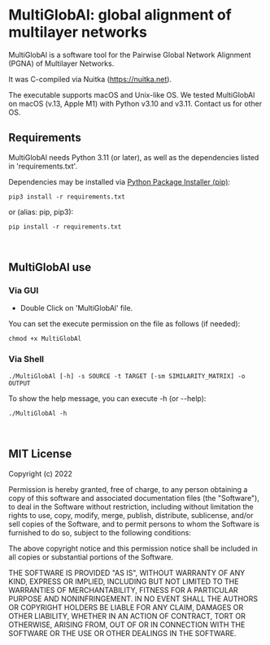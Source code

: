 # MultiGlobAl: global alignment of multilayer networks
MultiGlobAl is a software tool for the Pairwise Global Network Alignment (PGNA) of Multilayer Networks.

It was C-compiled via Nuitka (https://nuitka.net).

The executable supports macOS and Unix-like OS.
We tested MultiGlobAl on macOS (v.13, Apple M1) with Python v3.10 and v3.11. Contact us for other OS.


## Requirements
MultiGlobAl needs Python 3.11 (or later), as well as the dependencies listed in 'requirements.txt'.


Dependencies may be installed via [Python Package Installer (pip)](https://pip.pypa.io/en/stable/):

```
pip3 install -r requirements.txt
```

or (alias: pip, pip3):

```
pip install -r requirements.txt
```
<br />

## MultiGlobAl use

### Via GUI

- Double Click on 'MultiGlobAl' file.

You can set the execute permission on the file as follows (if needed):

```
chmod +x MultiGlobAl 
```

### Via Shell
```
./MultiGlobAl [-h] -s SOURCE -t TARGET [-sm SIMILARITY_MATRIX] -o OUTPUT
```

To show the help message, you can execute -h (or --help):

```
./MultiGlobAl -h
```

<br />

## MIT License

Copyright (c) 2022

Permission is hereby granted, free of charge, to any person obtaining a copy
of this software and associated documentation files (the "Software"), to deal
in the Software without restriction, including without limitation the rights
to use, copy, modify, merge, publish, distribute, sublicense, and/or sell
copies of the Software, and to permit persons to whom the Software is
furnished to do so, subject to the following conditions:

The above copyright notice and this permission notice shall be included in all
copies or substantial portions of the Software.

THE SOFTWARE IS PROVIDED "AS IS", WITHOUT WARRANTY OF ANY KIND, EXPRESS OR
IMPLIED, INCLUDING BUT NOT LIMITED TO THE WARRANTIES OF MERCHANTABILITY,
FITNESS FOR A PARTICULAR PURPOSE AND NONINFRINGEMENT. IN NO EVENT SHALL THE
AUTHORS OR COPYRIGHT HOLDERS BE LIABLE FOR ANY CLAIM, DAMAGES OR OTHER
LIABILITY, WHETHER IN AN ACTION OF CONTRACT, TORT OR OTHERWISE, ARISING FROM,
OUT OF OR IN CONNECTION WITH THE SOFTWARE OR THE USE OR OTHER DEALINGS IN THE
SOFTWARE.